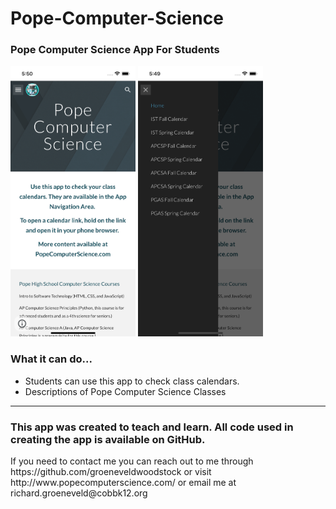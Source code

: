 # Pope-Computer-Science
<h3>
Pope Computer Science App For Students
</h3>
<p float="left">
<img src="https://github.com/groeneveldwoodstock/Pope-Computer-Science/blob/main/PopeCSPhone2.png" alt="Screen Shot" style="width:200px;">

<img src="https://github.com/groeneveldwoodstock/Pope-Computer-Science/blob/main/PopeCSPhone.png" alt="Screen Shot" style="width:200px;">
</p>
<h3>
What it can do... 
</h3>
<ul>
  <li>Students can use this app to check class calendars.</li>
  <li>Descriptions of Pope Computer Science Classes</li>
</ul>
<hr>
<h3>
This app was created to teach and learn. All code used in creating the app is available on GitHub.
</h3>
<p>If you need to contact me you can reach out to me through https://github.com/groeneveldwoodstock or visit http://www.popecomputerscience.com/ or email me at richard.groeneveld@cobbk12.org 
</p>



  </body>

